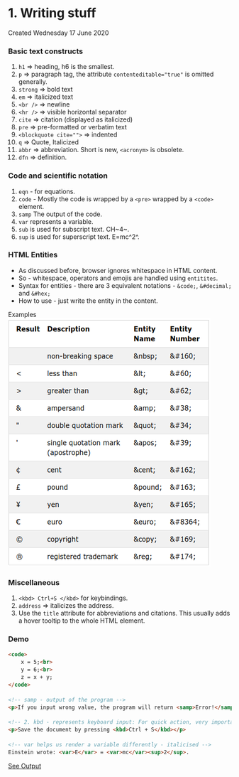 # 1. Writing stuff
Created Wednesday 17 June 2020

### Basic text constructs
1. ``h1`` ⇒ heading, h6 is the smallest.
2. ``p`` ⇒ paragraph tag, the attribute ``contenteditable="true"`` is omitted generally.
3. ``strong`` ⇒ bold text
4. ``em`` ⇒ italicized text
5. ``<br />`` ⇒ newline
6. ``<hr />`` ⇒ visible horizontal separator
7. ``cite`` ⇒ citation (displayed as italicized)
8. ``pre`` ⇒ pre-formatted or verbatim text
9. `<blockquote cite="">` ⇒ indented
10. ``q`` ⇒ Quote, Italicized
11. ``abbr`` ⇒ abbreviation. Short is new, `<acronym>` is obsolete.
12. ``dfn`` ⇒ definition.

### Code and scientific notation
1. ``eqn`` - for equations.
2. ``code`` - Mostly the code is wrapped by a `<pre>` wrapped by a `<code>` element.
3. ``samp`` The output of the code.
4. ``var`` represents a variable.
5. ``sub`` is used for subscript text. CH~4~.
6. ``sup`` is used for superscript text. E=mc^2^.


### HTML Entities
* As discussed before, browser ignores whitespace in HTML content.
* So - whitespace, operators and emojis are handled using ``entitites``.
* Syntax for entities - there are 3 equivalent notations - `&code;`, `&#decimal;` and `&#hex;`
* How to use - just write the entity in the content.

Examples
![](../../../assets/1_Writing_stuff-image-1-a92d20ef.png)

### Miscellaneous
1. `<kbd> Ctrl+S </kbd>` for keybindings.
2. ``address`` ⇒ italicizes the address.
3. Use the `title` attribute for abbreviations and citations. This usually adds a hover tooltip to the whole HTML element.

### Demo
```html
<code>
	x = 5;<br>
	y = 6;<br>
	z = x + y;
</code>

<!-- samp - output of the program -->
<p>If you input wrong value, the program will return <samp>Error!</samp></p>

<!-- 2. kbd - represents keyboard input: For quick action, very important in PCs Rendered differenetly-->
<p>Save the document by pressing <kbd>Ctrl + S</kbd></p>

<!-- var helps us render a variable differently - italicised -->
Einstein wrote: <var>E</var> = <var>mc</var><sup>2</sup>.
```
[See Output](output.html)

